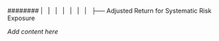 ######## |   |   |   |   |   |   |   ├── Adjusted Return for Systematic Risk Exposure

*Add content here*